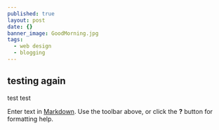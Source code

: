 ```yaml
---
published: true
layout: post
date: {}
banner_image: GoodMorning.jpg
tags:
  - web design
  - blogging
---
```

## testing again

test
test

Enter text in [Markdown](http://daringfireball.net/projects/markdown/). Use the toolbar above, or click the **?** button for formatting help.
